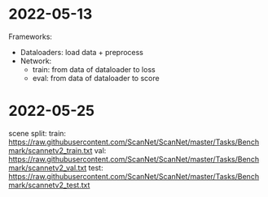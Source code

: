 # 2022-05-13

Frameworks:

- Dataloaders: load data + preprocess
- Network: 
  - train: from data of dataloader to loss
  - eval: from data of dataloader to score


# 2022-05-25

scene split:
train: https://raw.githubusercontent.com/ScanNet/ScanNet/master/Tasks/Benchmark/scannetv2_train.txt
val: https://raw.githubusercontent.com/ScanNet/ScanNet/master/Tasks/Benchmark/scannetv2_val.txt
test: https://raw.githubusercontent.com/ScanNet/ScanNet/master/Tasks/Benchmark/scannetv2_test.txt
